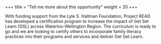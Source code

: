 +++
title = "Tell me more about this opportunity"
weight = 20
+++

With funding support from the Lyle S. Hallman Foundation, Project READ has developed a certification program to increase the impact of Get Set Learn (GSL) across Waterloo-Wellington Region. The curriculum is ready to go and we are looking to certify others to incorporate family literacy practices into their programs and services and deliver Get Set Learn.
